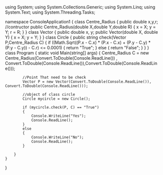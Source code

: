 using System; 
using System.Collections.Generic; 
using System.Linq; 
using System.Text; 
using System.Threading.Tasks; 

namespace ConsoleApplication1 
{
    class Centre_Radius
     {
        public double x,y,r; 
    //contructor
    public Centre_Radius(double X,double Y,double R)
    {
        x = X; y = Y; r = R;
    }
    }
    class Vector
    {
        public double x, y;
        public Vector(double X, double Y)
        {
            x = X; y = Y;
        }
    }
    class Circle
    {
        public string check(Vector P,Centre_Radius C)
        {
            if ((Math.Sqrt((P.x - C.x) * (P.x - C.x) + (P.y - C.y) * (P.y - C.y)) - C.r) <= 0.0001)
            {
                return "True";
            }
            else
            {
                return "False";
            }
        }
    }
    class Program
    {
        static void Main(string[] args)
        {
            Centre_Radius C = new Centre_Radius(Convert.ToDouble(Console.ReadLine()) , Convert.ToDouble(Console.ReadLine()),Convert.ToDouble(Console.ReadLine()));
            
            //Point That need to be check
            Vector P = new Vector(Convert.ToDouble(Console.ReadLine()), Convert.ToDouble(Console.ReadLine()));

            //object of class circle
            Circle mycircle = new Circle();

            if (mycircle.check(P, C) == "True")
            {
                Console.WriteLine("Yes");
                Console.ReadLine();
            }
            else
            {
                Console.WriteLine("No");
                Console.ReadLine();
            }

        }
    }
}
